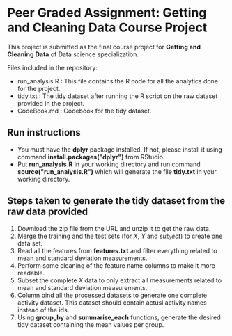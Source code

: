 # Peer Graded Assignment: Getting and Cleaning Data Course Project

This project is submitted as the final course project for **Getting and Cleaning Data** of Data science specialization. 

Files included in the repository:

- run_analysis.R : This file contains the R code for all the analytics done for the project.
- tidy.txt : The tidy dataset after running the R script on the raw dataset provided in the project.
- CodeBook.md : Codebook for the tidy dataset.

## Run instructions

- You must have the **dplyr** package installed. If not, please install it using command **install.packages("dplyr")** from RStudio.
- Put **run_analysis.R** in your working directory and run command **source("run_analysis.R")** which will generate the file **tidy.txt** in your working directory.

## Steps taken to generate the tidy dataset from the raw data provided

1. Download the zip file from the URL and unzip it to get the raw data.
2. Merge the training and the test sets (for *X*, *Y* and *subject*) to create one data set.
3. Read all the features from **features.txt** and filter everything related to mean and standard deviation measurements.
4. Perform some cleaning of the feature name columns to make it more readable.
5. Subset the complete *X* data to only extract all measurements related to mean and standard deviation measurements.
6. Column bind all the processed datasets to generate one complete activity dataset. This dataset should contain actusl activity names instead of the ids.
7. Using **group_by** and **summarise_each** functions, generate the desired tidy dataset containing the mean values per group.